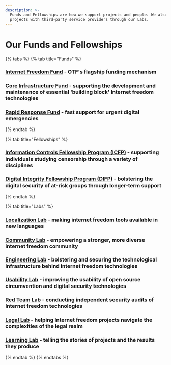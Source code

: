 ```yaml
---
description: >-
  Funds and Fellowships are how we support projects and people. We also connect
  projects with third-party service providers through our Labs.
---
```


# Our Funds and Fellowships

{% tabs %}
{% tab title="Funds" %}
### [Internet Freedom Fund](internet-freedom-fund.md) - OTF's flagship funding mechanism

### [Core Infrastructure Fund](core-infrastructure-fund.md) - supporting the development and maintenance of essential 'building block' Internet freedom technologies

### [Rapid Response Fund](rapid-response-fund.md) - fast support for urgent digital emergencies
{% endtab %}

{% tab title="Fellowships" %}
### [Information Controls Fellowship Program \(ICFP\)](information-controls-fellowship-program-icfp.md) - supporting individuals studying censorship through a variety of disciplines

### [Digital Integrity Fellowship Program \(DIFP\)](digital-integrity-fellowship-program-difp.md) - bolstering the digital security of at-risk groups through longer-term support
{% endtab %}

{% tab title="Labs" %}
### [Localization Lab](../our-labs/localization-lab.md) - making internet freedom tools available in new languages

### [Community Lab](../our-labs/community-lab.md) - empowering a stronger, more diverse internet freedom community

### [Engineering Lab](../our-labs/engineering-lab.md) - bolstering and securing the technological infrastructure behind internet freedom technologies

### [Usability Lab](../our-labs/usability-lab.md) - improving the usability of open source circumvention and digital security technologies

### [Red Team Lab](../our-labs/red-team-lab.md) - conducting independent security audits of Internet freedom technologies

### [Legal Lab](../our-labs/legal-lab.md) - helping Internet freedom projects navigate the complexities of the legal realm

### [Learning Lab](../our-labs/learning-lab.md) - telling the stories of projects and the results they produce
{% endtab %}
{% endtabs %}



